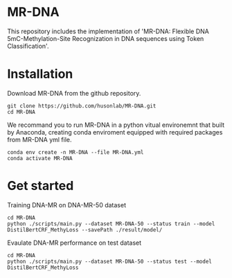 # MR-DNA
This repository includes the implementation of 'MR-DNA: Flexible DNA 5mC-Methylation-Site Recognization in DNA sequences using Token Classification'. 
# Installation
Download MR-DNA from the github repository.

    git clone https://github.com/husonlab/MR-DNA.git
    cd MR-DNA

We recommand you to run MR-DNA in a python vitual environemnt that built by Anaconda, creating conda enviroment equipped with required packages from MR-DNA yml file.

    conda env create -n MR-DNA --file MR-DNA.yml
    conda activate MR-DNA
# Get started
Training DNA-MR on DNA-MR-50 dataset
    
    cd MR-DNA
    python ./scripts/main.py --dataset MR-DNA-50 --status train --model DistilBertCRF_MethyLoss --savePath ./result/model/

Evaulate DNA-MR performance on test dataset

    cd MR-DNA
    python ./scripts/main.py --dataset MR-DNA-50 --status test --model DistilBertCRF_MethyLoss

